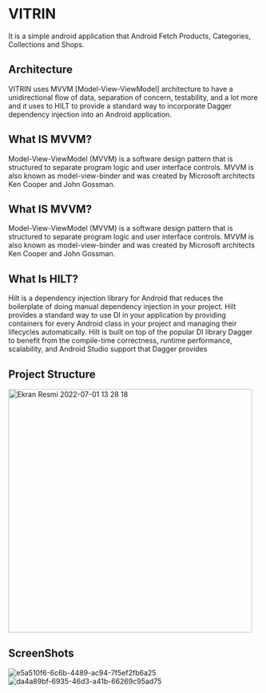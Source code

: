 
# VITRIN

It is a simple android application that Android Fetch Products, Categories, Collections and Shops.



## Architecture
VITRIN uses MVVM [Model-View-ViewModel] architecture to have a unidirectional flow of data, separation of concern, testability, and a lot more and ıt uses to HILT
to provide a standard way to incorporate Dagger dependency injection into an Android application.


## What IS MVVM?
Model-View-ViewModel (MVVM) is a software design pattern that is structured to separate program logic and user interface controls. MVVM is also known as model-view-binder and was created by Microsoft architects Ken Cooper and John Gossman.
## What IS MVVM?
Model-View-ViewModel (MVVM) is a software design pattern that is structured to separate program logic and user interface controls. MVVM is also known as model-view-binder and was created by Microsoft architects Ken Cooper and John Gossman.
## What Is HILT?
Hilt is a dependency injection library for Android that reduces the boilerplate of doing manual dependency injection in your project.
Hilt provides a standard way to use DI in your application by providing containers for every Android class in your project and managing their lifecycles automatically. Hilt is built on top of the popular DI library Dagger to benefit from the compile-time correctness, runtime performance, scalability, and Android Studio support that Dagger provides
## Project Structure
<img width="488" alt="Ekran Resmi 2022-07-01 13 28 18" src="https://user-images.githubusercontent.com/103635954/176878142-171d703f-83ad-4ff3-8a8e-340b0d17937d.png">


## ScreenShots
![e5a510f6-6c6b-4489-ac94-7f5ef2fb6a25](https://user-images.githubusercontent.com/103635954/176878049-28763989-678e-416e-8c25-5a4d831aba47.jpg)
![da4a89bf-6935-46d3-a41b-66269c95ad75](https://user-images.githubusercontent.com/103635954/176878121-8ac73e23-9661-47cc-9c05-c598cfdc5097.jpg)
